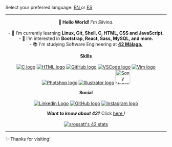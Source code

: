 Select your preferred language: <a href="https://github.com/RossattiSM/RossattiSM/blob/main/README.md"> EN </a> or <a href="https://github.com/RossattiSM/RossattiSM/blob/main/README_es.md"> ES </a>
<hr>

<p align="center"> <b> 👋 Hello World! </b> <i> I'm Silvina. </i> <br> <br>
- 🌱 I’m currently learning <b> Linux, Git, Shell, C, HTML, CSS and JavaScript. </b> <br>
- 👀 I’m interested in <b> Bootstrap, React, Sass, MySQL, and more. </b> <br>
- 📚 I'm studying Software Engineering at <b> <a href="https://www.42malaga.com/"> 42 Málaga. </a> </b> <br>
</p>

<p align="center"> <b> Skills </b> <br> <br>
<a href="https://www.w3schools.com/c/"><img src="https://skillicons.dev/icons?i=c" alt="C logo" /></a>
<a href="https://www.w3schools.com/html/default.asp"><img src="https://skillicons.dev/icons?i=html" alt="HTML logo" /></a>
<a href="https://github.com/"><img src="https://skillicons.dev/icons?i=github" alt="GitHub logo" /></a>
<a href="https://code.visualstudio.com/"><img src="https://skillicons.dev/icons?i=vscode" alt="VSCode logo" /></a>
<a href="https://www.vim.org/"><img src="https://skillicons.dev/icons?i=vim" alt="Vim logo" /></a>
<a href="https://www.adobe.com/es/products/photoshop.html"><img src="https://skillicons.dev/icons?i=ps" alt="Photshop logo" /></a>
<a href="https://www.adobe.com/es/products/illustrator.html"><img src="https://skillicons.dev/icons?i=ai" alt="Illustrator logo" /></a>
<a href="https://www.vegascreativesoftware.com/es/"><img src="https://i.pinimg.com/originals/e2/f1/4f/e2f14fd81ae695ebae159a8b0ef53fcd.png" alt="Sony Vegas logo" length="46px" width="46px" /></a>
</p>

<p align="center"> <b> Social </b> <br> <br>
<a href="https://www.linkedin.com/in/rossattism/"><img src="https://skillicons.dev/icons?i=linkedin" alt="Linkedin Logo"></a>
<a href="https://github.com/RossattiSM"><img src="https://skillicons.dev/icons?i=github" alt="GitHub logo" /></a>
<a href="https://www.instagram.com/chibirossatti/"><img src="https://skillicons.dev/icons?i=instagram" alt="Instagram logo" /></a>
</p>

<p align="center"> <b> <i> Want to know about 42? </i> </b> Click <a href="https://42.fr/en/homepage/"> here </a>! <br><br>
<a href="https://github.com/oakoudad/badge42"><img src="https://badge.mediaplus.ma/black/srossatt?1337Badge=off&UM6P=off" alt="srossatt's 42 stats" /></a>
</p>

<hr>
 ✨ Thanks for visiting!
